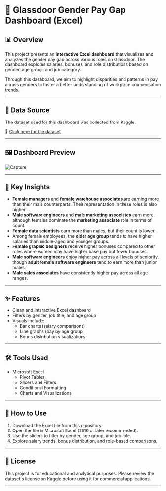 # 💼 Glassdoor Gender Pay Gap Dashboard (Excel)

## 📊 Overview

This project presents an **interactive Excel dashboard** that visualizes and analyzes the gender pay gap across various roles on Glassdoor. The dashboard explores salaries, bonuses, and role distributions based on gender, age group, and job category.

Through this dashboard, we aim to highlight disparities and patterns in pay across genders to foster a better understanding of workplace compensation trends.

---

## 📁 Data Source

The dataset used for this dashboard was collected from Kaggle.

🔗 [Click here for the dataset]([https://www.kaggle.com/arbitrary-link-placeholder](https://www.kaggle.com/datasets/nilimajauhari/glassdoor-analyze-gender-pay-gap))

---

## 🖼️ Dashboard Preview

![Capture](https://github.com/user-attachments/assets/0db68732-8346-4512-b4c5-45dbce65a10b)

---

## 📌 Key Insights

- **Female managers** and **female warehouse associates** are earning more than their male counterparts. Their representation in these roles is also higher.
- **Male software engineers** and **male marketing associates** earn more, although females dominate the **marketing associate** role in terms of count.
- **Female data scientists** earn more than males, but their count is lower.
- Among female employees, the **older age group** tends to have higher salaries than middle-aged and younger groups.
- **Female graphic designers** receive higher bonuses compared to other roles where women may have higher base pay but fewer bonuses.
- **Male software engineers** enjoy higher pay across all levels of seniority, though **adult female software engineers** tend to earn more than junior males.
- **Male sales associates** have consistently higher pay across all age ranges.

---

## ✨ Features

- Clean and interactive Excel dashboard
- Filters by gender, job title, and age group
- Visuals include:
  - Bar charts (salary comparisons)
  - Line graphs (pay by age group)
  - Bonus distribution visualizations

---

## 🛠️ Tools Used

- Microsoft Excel
  - Pivot Tables
  - Slicers and Filters
  - Conditional Formatting
  - Charts and Visualizations

---

## 🚀 How to Use

1. Download the Excel file from this repository.
2. Open the file in Microsoft Excel (2016 or later recommended).
3. Use the slicers to filter by gender, age group, and job role.
4. Explore salary trends, bonus distribution, and role-based comparisons.

---

## 📄 License

This project is for educational and analytical purposes. Please review the dataset's license on Kaggle before using it for commercial applications.

---

